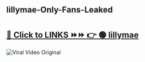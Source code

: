 
 ## lillymae-Only-Fans-Leaked

# <h2><a href="https://clipsfans.com/lillymae&ref=git">🔗 Click to LINKS ⏩⏩ 👉 🟢 lillymae </a></h2>

<a href="https://clipsfans.com/lillymae&ref=git" rel="nofollow" data-target="animated-image.originalLink"><img src="https://i.ibb.co.com/xMMVF88/686577567.gif" alt="Viral Video Original" style="max-width: 100%; display: inline-block;" data-target="animated-image.originalImage"></a>
